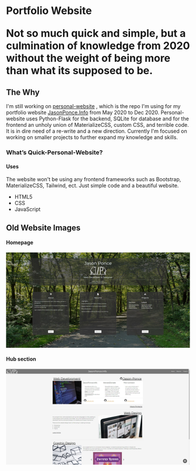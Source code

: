 <h1>Portfolio Website</h>

>>>>
Not so much quick and simple, but a culmination of knowledge from 2020 without the weight of being more than what its supposed to be.


<h2> The Why </h2>

I'm still working on [personal-website](https://github.com/Jason-Ponce/personal-website) , which is the repo I'm using for my portfolio website [JasonPonce.Info](http://www.jasonponce.info/) from May 2020 to Dec 2020. Personal-website uses Python-Flask for the backend, SQLite for database and for the frontend an unholy union of MaterializeCSS, custom CSS, and terrible code. It is in dire need of a re-write and a new direction. Currently I'm focused on working on smaller projects to further expand my knowledge and skills. 

<h3> What’s Quick-Personal-Website? </h3>
<h4>Uses</h4>

The website won't be using any frontend frameworks such as Bootstrap, MaterializeCSS, Tailwind, ect. Just simple code and a beautiful website. 

* HTML5
* CSS
* JavaScript



<h2> Old Website Images</h2>

<h4>Homepage</h4>

![Preview](img/oldwebsite.JPG)

<h4>Hub section</h4>

![Preview](img/oldwebsite2.JPG)
